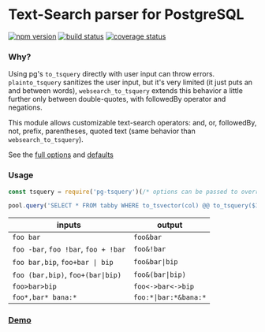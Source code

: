 # Text-Search parser for PostgreSQL

[![npm version][npm-image]][npm-url]
[![build status][travis-image]][travis-url]
[![coverage status][codecov-image]][codecov-url]

### Why?

Using pg's `to_tsquery` directly with user input can throw errors. `plainto_tsquery` sanitizes the user input, but it's very limited (it just puts an and between words), `websearch_to_tsquery` extends this behavior a little further only between double-quotes, with followedBy operator and negations.

This module allows customizable text-search operators: and, or, followedBy, not, prefix, parentheses, quoted text (same behavior than `websearch_to_tsquery`).

See the [full options](index.d.ts#L1-L12) and [defaults](index.js#L6-L17)

### Usage
```js
const tsquery = require('pg-tsquery')(/* options can be passed to override the defaults */);

pool.query('SELECT * FROM tabby WHERE to_tsvector(col) @@ to_tsquery($1)', [tsquery(str)])
```

| inputs | output |
| --- | --- |
| `foo bar` | `foo&bar` |
| `foo -bar`, `foo !bar`, `foo + !bar` | `foo&!bar` |
| `foo bar,bip`, `foo+bar \| bip` | `foo&bar\|bip` |
| `foo (bar,bip)`, `foo+(bar\|bip)` | `foo&(bar\|bip)` |
| `foo>bar>bip` | `foo<->bar<->bip` |
| `foo*,bar* bana:*` | `foo:*\|bar:*&bana:*` |


### [Demo](https://caub.github.io/pg-tsquery)

[npm-image]: https://img.shields.io/npm/v/pg-tsquery.svg?style=flat-square
[npm-url]: https://www.npmjs.com/package/pg-tsquery
[travis-image]: https://img.shields.io/travis/caub/pg-tsquery.svg?style=flat-square
[travis-url]: https://travis-ci.org/caub/pg-tsquery
[codecov-image]: https://img.shields.io/codecov/c/github/caub/pg-tsquery.svg?style=flat-square
[codecov-url]: https://codecov.io/gh/caub/pg-tsquery

